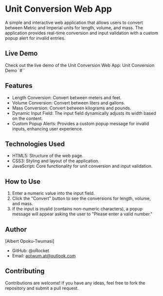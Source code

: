 # Unit Conversion Web App
A simple and interactive web application that allows users to convert between Metric and Imperial units for length, volume, and mass. The application provides real-time conversion and input validation with a custom popup alert for invalid entries.

## Live Demo
Check out the live demo of the Unit Conversion Web App: Unit Conversion Demo
`#``

## Features
 - Length Conversion: Convert between meters and feet.
 - Volume Conversion: Convert between liters and gallons.
 - Mass Conversion: Convert between kilograms and pounds.
 - Dynamic Input Field: The input field dynamically adjusts its width based on the content.
 - Custom Popup Alerts: Provides a custom popup message for invalid inputs, enhancing user experience.

## Technologies Used
 - HTML5: Structure of the web page.
 - CSS3: Styling and layout of the application.
 - JavaScript: Core functionality for unit conversion and input validation.

## How to Use
1. Enter a numeric value into the input field.
2. Click the "Convert" button to see the conversions for length, volume, and mass.
3. If the input is invalid (contains non-numeric characters), a popup message will appear asking the user to "Please enter a valid number."

## Author
[Albert Opoku-Twumasi]
 - GitHub: @oRocket
 - Email: aotwum.at@outlook.com

## Contributing
Contributions are welcome! If you have any ideas, feel free to fork the repository and submit a pull request.